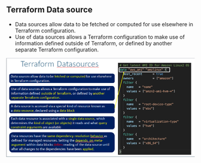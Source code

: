## Terraform Data source
- Data sources allow data to be fetched or computed for use elsewhere in Terraform configuration.
- Use of data sources allows a Terraform configuration to make use of information defined outside of Terraform, or defined by another separate Terraform configuration.

![](2022-04-22-11-58-09.png)